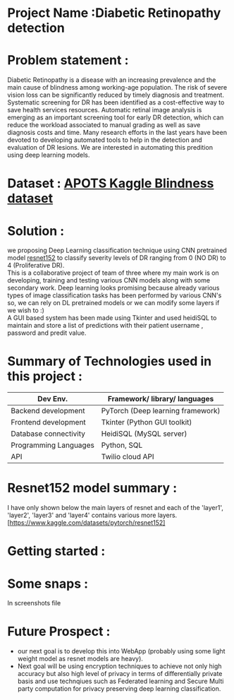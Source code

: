# Project Name :Diabetic Retinopathy detection   

# Problem statement :    
Diabetic Retinopathy is a disease with an increasing prevalence and the main cause of blindness among working-age population. The risk of severe vision loss can be significantly reduced by timely diagnosis and treatment. Systematic screening for DR has been identified as a cost-effective way to save health services resources. Automatic retinal image analysis is emerging as an important screening tool for early DR detection, which can reduce the workload associated to manual grading as well as save diagnosis costs and time. Many research efforts in the last years have been devoted to developing automated tools to help in the detection and evaluation of DR lesions.
We are interested in automating this predition using deep learning models.

# Dataset : [APOTS Kaggle Blindness dataset](https://www.kaggle.com/c/aptos2019-blindness-detection)      

# Solution :   
we proposing Deep Learning classification technique using CNN pretrained model [resnet152](https://github.com/pytorch/vision/blob/master/torchvision/models/resnet.py) to classify severity levels of DR ranging from 0 (NO DR) to 4 (Proliferative DR).   
This is a collaborative project of team of three where my main work is on developing, training and testing various CNN models along with some secondary work.
Deep learning looks promising because already various types of image classification tasks has been performed by various CNN's so, we can rely on DL pretrained models or we can modify some layers if we wish to :)    
A GUI based system has been made using Tkinter and used heidiSQL to maintain and store a list of predictions with their patient username , password and predit value.   
     

# Summary of Technologies used in this project :       
| Dev Env. | Framework/ library/ languages |
| ------------- | ------------- |
| Backend development  | PyTorch (Deep learning framework) |
| Frontend development | Tkinter (Python GUI toolkit) |
| Database connectivity | HeidiSQL (MySQL server) |
| Programming Languages | Python, SQL |
| API | Twilio cloud API|      


# Resnet152 model summary :     
I have only shown below the main layers of resnet and each of the 'layer1', 'layer2', 'layer3' and 'layer4' contains various more layers.        
[https://www.kaggle.com/datasets/pytorch/resnet152]
# Getting started :


# Some snaps :     
In screenshots file     


 # Future Prospect :    
 * our next goal is to develop this into WebApp (probably using some light weight model as resnet models are heavy).   
 * Next goal will be using encryption techniques to achieve not only high accuracy but also high level of privacy in terms of differentially private basis and use technqiues such as Federated learning and Secure Multi party computation for privacy preserving deep learning classification.
  
       
     
